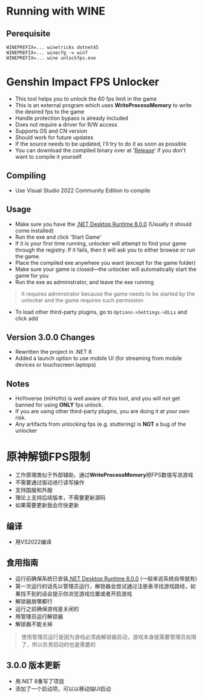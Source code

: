 # Running with WINE
## Perequisite
```
WINEPREFIX=... winetricks dotnet45
WINEPREFIX=... winecfg -v win7
WINEPREFIX=... wine unlockfps.exe
```

# Genshin Impact FPS Unlocker
 - This tool helps you to unlock the 60 fps limit in the game
 - This is an external program which uses **WriteProcessMemory** to write the desired fps to the game
 - Handle protection bypass is already included
 - Does not require a driver for R/W access
 - Supports OS and CN version
 - Should work for future updates
 - If the source needs to be updated, I'll try to do it as soon as possible
 - You can download the compiled binary over at '[Release](https://github.com/34736384/genshin-fps-unlock/releases)' if you don't want to compile it yourself
 ## Compiling
 - Use Visual Studio 2022 Community Edition to compile
 ## Usage
 - Make sure you have the [.NET Desktop Runtime 8.0.0](https://dotnet.microsoft.com/en-us/download/dotnet/thank-you/runtime-desktop-8.0.0-windows-x64-installer) (Usually it should come installed)
 - Run the exe and click 'Start Game'
 - If it is your first time running, unlocker will attempt to find your game through the registry. If it fails, then it will ask you to either browse or run the game.
 - Place the compiled exe anywhere you want (except for the game folder)
 - Make sure your game is closed—the unlocker will automatically start the game for you
 - Run the exe as administrator, and leave the exe running
 >It requires adminstrator because the game needs to be started by the unlocker and the game requires such permission
 - To load other third-party plugins, go to `Options->Settings->DLLs` and click add

## Version 3.0.0 Changes
 - Rewritten the project in .NET 8
 - Added a launch option to use mobile UI (for streaming from mobile devices or touchscreen laptops)
 ## Notes
 - HoYoverse (miHoYo) is well aware of this tool, and you will not get banned for using **ONLY** fps unlock.
 - If you are using other third-party plugins, you are doing it at your own risk.
 - Any artifacts from unlocking fps (e.g. stuttering) is **NOT** a bug of the unlocker

# 原神解锁FPS限制

 - 工作原理类似于外部辅助，通过**WriteProcessMemory**把FPS数值写进游戏
 - 不需要通过驱动进行读写操作
 - 支持国服和外服
 - 理论上支持后续版本，不需要更新源码
 - 如果需要更新我会尽快更新

## 编译
 - 用VS2022编译
## 食用指南
 - 运行前确保系统已安装[.NET Desktop Runtime 8.0.0](https://dotnet.microsoft.com/en-us/download/dotnet/thank-you/runtime-desktop-8.0.0-windows-x64-installer) (一般来说系统自带就有)
 - 第一次运行的话先以管理员运行，解锁器会尝试通过注册表寻找游戏路经，如果找不到的话会提示你浏览游戏位置或者开启游戏
 - 解锁器放哪都行
 - 运行之前确保游戏是关闭的
 - 用管理员运行解锁器
 - 解锁器不能关掉
>使用管理员运行是因为游戏必须由解锁器启动，游戏本身就需要管理员权限了，所以负责启动的也是需要的

## 3.0.0 版本更新
 - 用.NET 8重写了项目
 - 添加了一个启动项，可以以移动端UI启动

